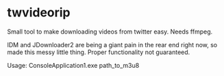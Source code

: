 # twvideorip
Small tool to make downloading videos from twitter easy. Needs ffmpeg.

IDM and JDownloader2 are being a giant pain in the rear end right now, so made this messy little thing. Proper functionality not guaranteed.

Usage: ConsoleApplication1.exe path_to_m3u8
